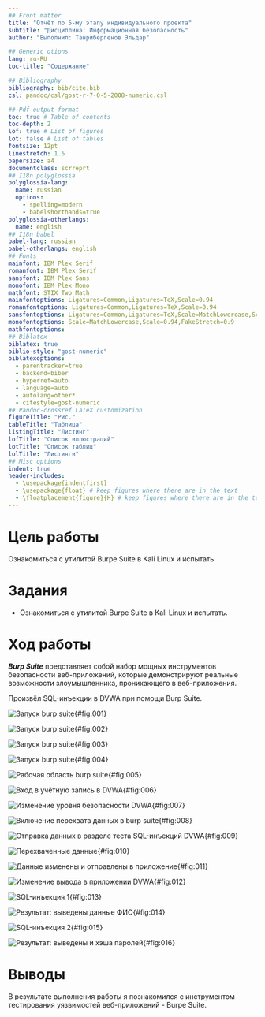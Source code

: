 ```yaml
---
## Front matter
title: "Отчёт по 5-му этапу индивидуального проекта"
subtitle: "Дисциплина: Информационная безопасность"
author: "Выполнил: Танрибергенов Эльдар"

## Generic otions
lang: ru-RU
toc-title: "Содержание"

## Bibliography
bibliography: bib/cite.bib
csl: pandoc/csl/gost-r-7-0-5-2008-numeric.csl

## Pdf output format
toc: true # Table of contents
toc-depth: 2
lof: true # List of figures
lot: false # List of tables
fontsize: 12pt
linestretch: 1.5
papersize: a4
documentclass: scrreprt
## I18n polyglossia
polyglossia-lang:
  name: russian
  options:
	- spelling=modern
	- babelshorthands=true
polyglossia-otherlangs:
  name: english
## I18n babel
babel-lang: russian
babel-otherlangs: english
## Fonts
mainfont: IBM Plex Serif
romanfont: IBM Plex Serif
sansfont: IBM Plex Sans
monofont: IBM Plex Mono
mathfont: STIX Two Math
mainfontoptions: Ligatures=Common,Ligatures=TeX,Scale=0.94
romanfontoptions: Ligatures=Common,Ligatures=TeX,Scale=0.94
sansfontoptions: Ligatures=Common,Ligatures=TeX,Scale=MatchLowercase,Scale=0.94
monofontoptions: Scale=MatchLowercase,Scale=0.94,FakeStretch=0.9
mathfontoptions:
## Biblatex
biblatex: true
biblio-style: "gost-numeric"
biblatexoptions:
  - parentracker=true
  - backend=biber
  - hyperref=auto
  - language=auto
  - autolang=other*
  - citestyle=gost-numeric
## Pandoc-crossref LaTeX customization
figureTitle: "Рис."
tableTitle: "Таблица"
listingTitle: "Листинг"
lofTitle: "Список иллюстраций"
lotTitle: "Список таблиц"
lolTitle: "Листинги"
## Misc options
indent: true
header-includes:
  - \usepackage{indentfirst}
  - \usepackage{float} # keep figures where there are in the text
  - \floatplacement{figure}{H} # keep figures where there are in the text
---
```


# Цель работы

 Ознакомиться с утилитой Burpe Suite в Kali Linux и испытать. 

# Задания

- Ознакомиться с утилитой Burpe Suite в Kali Linux и испытать.


# Ход работы

***Burp Suite*** представляет собой набор мощных инструментов безопасности веб-приложений, которые демонстрируют реальные возможности злоумышленника, проникающего в веб-приложения.

Произвёл SQL-инъекции в DVWA при помощи Burp Suite.


![Запуск burp suite](../images/1.png){#fig:001}

![Запуск burp suite](../images/2.png){#fig:002}

![Запуск burp suite](../images/3.png){#fig:003}

![Запуск burp suite](../images/4.png){#fig:004}

![Рабочая область burp suite](../images/5.png){#fig:005}

![Вход в учётную запись в DVWA](../images/6.png){#fig:006}

![Изменение уровня безопасности DVWA](../images/7.png){#fig:007}

![Включение перехвата данных в burp suite](../images/8.png){#fig:008}

![Отправка данных в разделе теста SQL-инъекций DVWA](../images/10.png){#fig:009}

![Перехваченные данные](../images/11.png){#fig:010}

![Данные изменены и отправлены в приложение](../images/12.png){#fig:011}

![Изменение вывода в приложении DVWA](../images/13.png){#fig:012}

![SQL-инъекция 1](../images/14.png){#fig:013}

![Результат: выведены данные ФИО](../images/15.png){#fig:014}

![SQL-инъекция 2](../images/16.png){#fig:015}

![Результат: выведены и хэша паролей](../images/17.png){#fig:016}

# Выводы

 В результате выполнения работы я познакомился с инструментом тестирования уязвимостей веб-приложений - Burpe Suite.

